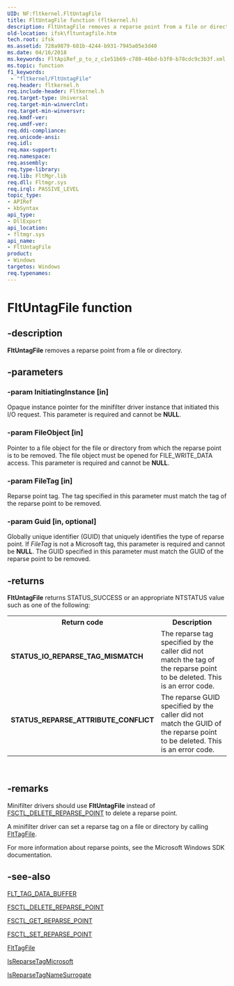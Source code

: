 ```yaml
---
UID: NF:fltkernel.FltUntagFile
title: FltUntagFile function (fltkernel.h)
description: FltUntagFile removes a reparse point from a file or directory.
old-location: ifsk\fltuntagfile.htm
tech.root: ifsk
ms.assetid: 728a9879-681b-4244-b931-7945a05e3d40
ms.date: 04/16/2018
ms.keywords: FltApiRef_p_to_z_c1e51b69-c780-46bd-b3f0-b78cdc9c3b3f.xml, FltUntagFile, FltUntagFile function [Installable File System Drivers], fltkernel/FltUntagFile, ifsk.fltuntagfile
ms.topic: function
f1_keywords:
 - "fltkernel/FltUntagFile"
req.header: fltkernel.h
req.include-header: Fltkernel.h
req.target-type: Universal
req.target-min-winverclnt: 
req.target-min-winversvr: 
req.kmdf-ver: 
req.umdf-ver: 
req.ddi-compliance: 
req.unicode-ansi: 
req.idl: 
req.max-support: 
req.namespace: 
req.assembly: 
req.type-library: 
req.lib: FltMgr.lib
req.dll: Fltmgr.sys
req.irql: PASSIVE_LEVEL
topic_type:
- APIRef
- kbSyntax
api_type:
- DllExport
api_location:
- fltmgr.sys
api_name:
- FltUntagFile
product:
- Windows
targetos: Windows
req.typenames: 
---
```


# FltUntagFile function


## -description


<b>FltUntagFile</b> removes a reparse point from a file or directory. 


## -parameters




### -param InitiatingInstance [in]

Opaque instance pointer for the minifilter driver instance that initiated this I/O request. This parameter is required and cannot be <b>NULL</b>. 


### -param FileObject [in]

Pointer to a file object for the file or directory from which the reparse point is to be removed. The file object must be opened for FILE_WRITE_DATA access. This parameter is required and cannot be <b>NULL</b>. 


### -param FileTag [in]

Reparse point tag. The tag specified in this parameter must match the tag of the reparse point to be removed. 


### -param Guid [in, optional]

Globally unique identifier (GUID) that uniquely identifies the type of reparse point. If <i>FileTag</i> is not a Microsoft tag, this parameter is required and cannot be <b>NULL</b>. The GUID specified in this parameter must match the GUID of the reparse point to be removed. 


## -returns



<b>FltUntagFile</b> returns STATUS_SUCCESS or an appropriate NTSTATUS value such as one of the following: 

<table>
<tr>
<th>Return code</th>
<th>Description</th>
</tr>
<tr>
<td width="40%">
<dl>
<dt><b>STATUS_IO_REPARSE_TAG_MISMATCH</b></dt>
</dl>
</td>
<td width="60%">
The reparse tag specified by the caller did not match the tag of the reparse point to be deleted. This is an error code. 

</td>
</tr>
<tr>
<td width="40%">
<dl>
<dt><b>STATUS_REPARSE_ATTRIBUTE_CONFLICT</b></dt>
</dl>
</td>
<td width="60%">
The reparse GUID specified by the caller did not match the GUID of the reparse point to be deleted. This is an error code. 

</td>
</tr>
</table>
 




## -remarks



Minifilter drivers should use <b>FltUntagFile</b> instead of <a href="https://docs.microsoft.com/windows-hardware/drivers/ifs/fsctl-delete-reparse-point">FSCTL_DELETE_REPARSE_POINT</a> to delete a reparse point. 

A minifilter driver can set a reparse tag on a file or directory by calling <a href="https://docs.microsoft.com/windows-hardware/drivers/ddi/fltkernel/nf-fltkernel-flttagfile">FltTagFile</a>. 

For more information about reparse points, see the Microsoft Windows SDK documentation. 




## -see-also




<a href="https://docs.microsoft.com/windows-hardware/drivers/ddi/fltkernel/ns-fltkernel-_flt_tag_data_buffer">FLT_TAG_DATA_BUFFER</a>



<a href="https://docs.microsoft.com/windows-hardware/drivers/ifs/fsctl-delete-reparse-point">FSCTL_DELETE_REPARSE_POINT</a>



<a href="https://docs.microsoft.com/windows-hardware/drivers/ifs/fsctl-get-reparse-point">FSCTL_GET_REPARSE_POINT</a>



<a href="https://docs.microsoft.com/windows-hardware/drivers/ifs/fsctl-set-reparse-point">FSCTL_SET_REPARSE_POINT</a>



<a href="https://docs.microsoft.com/windows-hardware/drivers/ddi/fltkernel/nf-fltkernel-flttagfile">FltTagFile</a>



<a href="https://docs.microsoft.com/windows-hardware/drivers/ddi/ntifs/nf-ntifs-isreparsetagmicrosoft">IsReparseTagMicrosoft</a>



<a href="https://docs.microsoft.com/windows-hardware/drivers/ddi/ntifs/nf-ntifs-isreparsetagnamesurrogate">IsReparseTagNameSurrogate</a>
 

 

